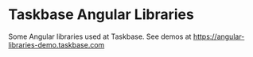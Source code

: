 # Taskbase Angular Libraries

Some Angular libraries used at Taskbase. See demos at https://angular-libraries-demo.taskbase.com

